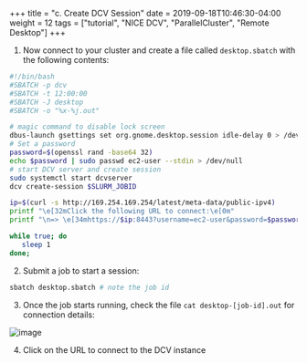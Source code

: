 +++
title = "c. Create DCV Session"
date = 2019-09-18T10:46:30-04:00
weight = 12
tags = ["tutorial", "NICE DCV", "ParallelCluster", "Remote Desktop"]
+++

1. Now connect to your cluster and create a file called `desktop.sbatch` with the following contents:

```bash
#!/bin/bash
#SBATCH -p dcv
#SBATCH -t 12:00:00
#SBATCH -J desktop
#SBATCH -o "%x-%j.out"

# magic command to disable lock screen
dbus-launch gsettings set org.gnome.desktop.session idle-delay 0 > /dev/null
# Set a password
password=$(openssl rand -base64 32)
echo $password | sudo passwd ec2-user --stdin > /dev/null
# start DCV server and create session
sudo systemctl start dcvserver
dcv create-session $SLURM_JOBID

ip=$(curl -s http://169.254.169.254/latest/meta-data/public-ipv4)
printf "\e[32mClick the following URL to connect:\e[0m"
printf "\n=> \e[34mhttps://$ip:8443?username=ec2-user&password=$password\e[0m\n"

while true; do
   sleep 1
done;
```

2. Submit a job to start a session:

```bash
sbatch desktop.sbatch # note the job id
```

3. Once the job starts running, check the file `cat desktop-[job-id].out` for connection details:

![image](/images/nice-dcv/nice-dcv-session.png)

4. Click on the URL to connect to the DCV instance